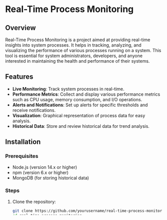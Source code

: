 # Real-Time Process Monitoring

## Overview

Real-Time Process Monitoring is a project aimed at providing real-time insights into system processes. It helps in tracking, analyzing, and visualizing the performance of various processes running on a system. This tool is essential for system administrators, developers, and anyone interested in maintaining the health and performance of their systems.

## Features

- **Live Monitoring**: Track system processes in real-time.
- **Performance Metrics**: Collect and display various performance metrics such as CPU usage, memory consumption, and I/O operations.
- **Alerts and Notifications**: Set up alerts for specific thresholds and receive notifications.
- **Visualization**: Graphical representation of process data for easy analysis.
- **Historical Data**: Store and review historical data for trend analysis.

## Installation

### Prerequisites

- Node.js (version 14.x or higher)
- npm (version 6.x or higher)
- MongoDB (for storing historical data)

### Steps

1. Clone the repository:
   ```bash
   git clone https://github.com/yourusername/real-time-process-monitoring.git
   cd real-time-process-monitoring
   ```

2. Install dependencies:
   ```bash
   npm install
   ```

3. Set up environment variables:
   Create a `.env` file in the root directory and add the following:
   ```env
   DB_CONNECTION_STRING=mongodb://localhost:27017/process-monitoring
   PORT=3000
   ```

4. Start the application:
   ```bash
   npm start
   ```

## Usage

1. Open your web browser and navigate to `http://localhost:3000`.
2. Use the dashboard to monitor system processes in real-time.
3. Configure alerts and notifications as needed.
4. Review historical data to identify trends and anomalies.

## Contributing

Contributions are welcome! Please read our [Contributing Guidelines](CONTRIBUTING.md) before submitting a pull request.

## License

This project is licensed under the MIT License. See the [LICENSE](LICENSE) file for details.

## Acknowledgements

- [Node.js](https://nodejs.org/)
- [MongoDB](https://www.mongodb.com/)
- [Chart.js](https://www.chartjs.org/)

## Contact

For any questions or inquiries, please contact [Avneet Chaudhary](mailto:avneetchaudharycool9199@gmail.com).